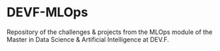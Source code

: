 # DEVF-MLOps
Repository of the challenges &amp; projects from the MLOps module of the Master in Data Science &amp; Artificial Intelligence at DEV.F.
